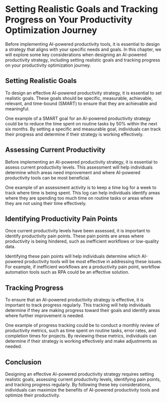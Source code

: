 Setting Realistic Goals and Tracking Progress on Your Productivity Optimization Journey
===================================================================================================================================================

Before implementing AI-powered productivity tools, it is essential to design a strategy that aligns with your specific needs and goals. In this chapter, we will explore some key considerations when designing an AI-powered productivity strategy, including setting realistic goals and tracking progress on your productivity optimization journey.

Setting Realistic Goals
-----------------------

To design an effective AI-powered productivity strategy, it is essential to set realistic goals. These goals should be specific, measurable, achievable, relevant, and time-bound (SMART) to ensure that they are achievable and meaningful.

One example of a SMART goal for an AI-powered productivity strategy could be to reduce the time spent on routine tasks by 50% within the next six months. By setting a specific and measurable goal, individuals can track their progress and determine if their strategy is working effectively.

Assessing Current Productivity
------------------------------

Before implementing an AI-powered productivity strategy, it is essential to assess current productivity levels. This assessment will help individuals determine which areas need improvement and where AI-powered productivity tools can be most beneficial.

One example of an assessment activity is to keep a time log for a week to track where time is being spent. This log can help individuals identify areas where they are spending too much time on routine tasks or areas where they are not using their time effectively.

Identifying Productivity Pain Points
------------------------------------

Once current productivity levels have been assessed, it is important to identify productivity pain points. These pain points are areas where productivity is being hindered, such as inefficient workflows or low-quality data.

Identifying these pain points will help individuals determine which AI-powered productivity tools will be most effective in addressing these issues. For example, if inefficient workflows are a productivity pain point, workflow automation tools such as RPA could be an effective solution.

Tracking Progress
-----------------

To ensure that an AI-powered productivity strategy is effective, it is important to track progress regularly. This tracking will help individuals determine if they are making progress toward their goals and identify areas where further improvement is needed.

One example of progress tracking could be to conduct a monthly review of productivity metrics, such as time spent on routine tasks, error rates, and completion times for projects. By reviewing these metrics, individuals can determine if their strategy is working effectively and make adjustments as needed.

Conclusion
----------

Designing an effective AI-powered productivity strategy requires setting realistic goals, assessing current productivity levels, identifying pain points, and tracking progress regularly. By following these key considerations, individuals can maximize the benefits of AI-powered productivity tools and optimize their productivity.
